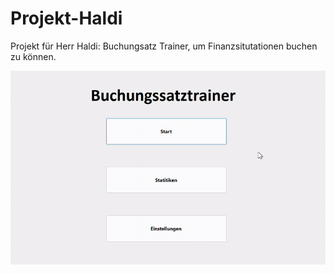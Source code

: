 # Projekt-Haldi

Projekt für Herr Haldi: Buchungsatz Trainer, um Finanzsitutationen buchen zu können.

<img title="App Preview" src="./Buchungssatztrainer_preview.gif" alt="gif_of_app_preview">  

